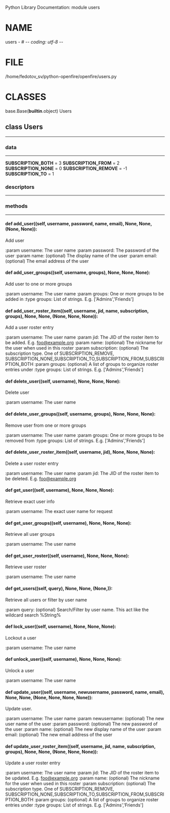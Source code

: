 Python Library Documentation: module users

# __NAME__

users - # -*- coding: utf-8 -*-

# __FILE__

/home/fedotov_sv/python-openfire/openfire/users.py

# __CLASSES__

base.Base(__builtin__.object)
    Users

## class __Users__
****************************************

### data
****************************************
__SUBSCRIPTION_BOTH__ = 3
__SUBSCRIPTION_FROM__ = 2
__SUBSCRIPTION_NONE__ = 0
__SUBSCRIPTION_REMOVE__ = -1
__SUBSCRIPTION_TO__ = 1
### descriptors
****************************************
### methods
****************************************
#### def __add_user__((self, username, password, name, email), None, None, (None, None)):

Add user

:param username: The user name
:param password: The password of the user
:param name: (optional) The display name of the user
:param email: (optional) The email address of the user

#### def __add_user_groups__((self, username, groups), None, None, None):

Add user to one or more groups

:param username: The user name
:param groups: One or more groups to be added in
:type groups: List of strings. E.g. ['Admins','Friends']

#### def __add_user_roster_item__((self, username, jid, name, subscription, groups), None, None, (None, None, None)):

Add a user roster entry

:param username: The user name
:param jid: The JID of the roster item to be added. E.g. foo@example.org
:param name: (optional) The nickname for the user when used in this roster
:param subscription: (optional) The subscription type. One of SUBSCRIPTION_REMOVE, SUBSCRIPTION_NONE,SUBSCRIPTION_TO,SUBSCRIPTION_FROM,SUBSCRIPTION_BOTH
:param groups: (optional) A list of groups to organize roster entries under
:type groups: List of strings. E.g. ['Admins','Friends']

#### def __delete_user__((self, username), None, None, None):

Delete user

:param username: The user name

#### def __delete_user_groups__((self, username, groups), None, None, None):

Remove user from one or more groups

:param username: The user name
:param groups: One or more groups to be removed from
:type groups: List of strings. E.g. ['Admins','Friends']

#### def __delete_user_roster_item__((self, username, jid), None, None, None):

Delete a user roster entry

:param username: The user name
:param jid: The JID of the roster item to be deleted. E.g. foo@example.org

#### def __get_user__((self, username), None, None, None):

Retrieve exact user info

:param username: The exact user name for request

#### def __get_user_groups__((self, username), None, None, None):

Retrieve all user groups

:param username: The user name

#### def __get_user_roster__((self, username), None, None, None):

Retrieve user roster

:param username: The user name

#### def __get_users__((self, query), None, None, (None,)):

Retrieve all users or filter by user name

:param query: (optional) Search/Filter by user name. This act like the wildcard search %String%

#### def __lock_user__((self, username), None, None, None):

Lockout a user

:param username: The user name

#### def __unlock_user__((self, username), None, None, None):

Unlock a user

:param username: The user name

#### def __update_user__((self, username, newusername, password, name, email), None, None, (None, None, None, None)):

Update user.

:param username: The user name
:param newusername: (optional) The new user name of the user
:param password: (optional) The new password of the user
:param name: (optional) The new display name of the user
:param email: (optional) The new email address of the user

#### def __update_user_roster_item__((self, username, jid, name, subscription, groups), None, None, (None, None, None)):

Update a user roster entry

:param username: The user name
:param jid: The JID of the roster item to be updated. E.g. foo@example.org
:param name: (optional) The nickname for the user when used in this roster
:param subscription: (optional) The subscription type. One of SUBSCRIPTION_REMOVE, SUBSCRIPTION_NONE,SUBSCRIPTION_TO,SUBSCRIPTION_FROM,SUBSCRIPTION_BOTH
:param groups: (optional) A list of groups to organize roster entries under
:type groups: List of strings. E.g. ['Admins','Friends']

